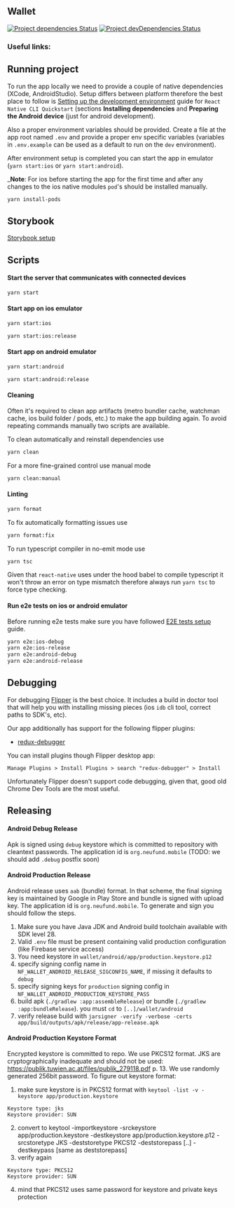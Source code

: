 ## Wallet

[![Project dependencies Status](https://david-dm.org/Neufund/platform-frontend/status.svg?path=packages/wallet)](https://david-dm.org/Neufund/platform-frontend?path=packages/wallet)
[![Project devDependencies Status](https://david-dm.org/Neufund/platform-frontend/dev-status.svg?path=packages/wallet)](https://david-dm.org/Neufund/platform-frontend?type=dev&path=packages/wallet)

### Useful links:

## Running project

To run the app locally we need to provide a couple of native dependencies (XCode, AndroidStudio).
Setup differs between platform therefore the best place to follow is
[Setting up the development environment](https://reactnative.dev/docs/environment-setup) guide for
`React Native CLI Quickstart` (sections **Installing dependencies** and **Preparing the Android
device** (just for android development).

Also a proper environment variables should be provided. Create a file at the app root named `.env`
and provide a proper env specific variables (variables in `.env.example` can be used as a default to
run on the `dev` environment).

After environment setup is completed you can start the app in emulator (`yarn start:ios` or
`yarn start:android`).

\_**Note**: For ios before starting the app for the first time and after any changes to the ios
native modules `pod`'s should be installed manually.

```bash
yarn install-pods
```

## Storybook

[Storybook setup](./storybook/README.md)

## Scripts

#### Start the server that communicates with connected devices

```bash
yarn start
```

#### Start app on **ios** emulator

```bash
yarn start:ios

yarn start:ios:release
```

#### Start app on **android** emulator

```bash
yarn start:android

yarn start:android:release

```

#### Cleaning

Often it's required to clean app artifacts (metro bundler cache, watchman cache, ios build folder /
pods, etc.) to make the app building again. To avoid repeating commands manually two scripts are
available.

To clean automatically and reinstall dependencies use

```bash
yarn clean
```

For a more fine-grained control use manual mode

```bash
yarn clean:manual
```

#### Linting

```bash
yarn format
```

To fix automatically formatting issues use

```bash
yarn format:fix
```

To run typescript compiler in no-emit mode use

```bash
yarn tsc
```

Given that `react-native` uses under the hood babel to compile typescript it won't throw an error on
type mismatch therefore always run `yarn tsc` to force type checking.

#### Run e2e tests on ios or android emulator

Before running e2e tests make sure you have followed [E2E tests setup](./tests/e2e/README.md) guide.

```bash
yarn e2e:ios-debug
yarn e2e:ios-release
yarn e2e:android-debug
yarn e2e:android-release
```

## Debugging

For debugging [Flipper](https://fbflipper.com/) is the best choice. It includes a build in doctor
tool that will help you with installing missing pieces (ios `idb` cli tool, correct paths to SDK's,
etc).

Our app additionally has support for the following flipper plugins:

- [redux-debugger](https://classic.yarnpkg.com/en/package/flipper-plugin-redux-debugger)

You can install plugins though Flipper desktop app:

```
Manage Plugins > Install Plugins > search "redux-debugger" > Install
```

Unfortunately Flipper doesn't support code debugging, given that, good old Chrome Dev Tools are the
most useful.

## Releasing

#### Android Debug Release

Apk is signed using `debug` keystore which is committed to repository with cleantext passwords. The
application id is `org.neufund.mobile` (TODO: we should add `.debug` postfix soon)

#### Android Production Release

Android release uses `aab` (bundle) format. In that scheme, the final signing key is maintained by
Google in Play Store and bundle is signed with upload key. The application id is
`org.neufund.mobile`. To generate and sign you should follow the steps.

1. Make sure you have Java JDK and Android build toolchain available with SDK level 28.
2. Valid `.env` file must be present containing valid production configuration (like Firebase
   service access)
3. You need keystore in `wallet/android/app/production.keystore.p12`
4. specify signing config name in `NF_WALLET_ANDROID_RELEASE_SIGCONFIG_NAME`, if missing it defaults
   to `debug`
5. specify signing keys for `production` signing config in
   `NF_WALLET_ANDROID_PRODUCTION_KEYSTORE_PASS`
6. build apk (`./gradlew :app:assembleRelease`) or bundle (`./gradlew :app:bundleRelease`). you must
   `cd` to `[..]/wallet/android`
7. verify release build with
   `jarsigner -verify -verbose -certs app/build/outputs/apk/release/app-release.apk`

#### Android Production Keystore Format

Encrypted keystore is committed to repo. We use PKCS12 format. JKS are cryptographically inadequate
and should not be used: https://publik.tuwien.ac.at/files/publik_279118.pdf p. 13. We use randomly
generated 256bit password. To figure out keystore format:

1. make sure keystore is in PKCS12 format with `keytool -list -v -keystore app/production.keystore`

```
Keystore type: jks
Keystore provider: SUN
```

2. convert to keytool -importkeystore -srckeystore app/production.keystore -destkeystore
   app/production.keystore.p12 -srcstoretype JKS -deststoretype PKCS12 -deststorepass [..]
   -destkeypass [same as deststorepass]
3. verify again

```
Keystore type: PKCS12
Keystore provider: SUN
```

4. mind that PKCS12 uses same password for keystore and private keys protection
